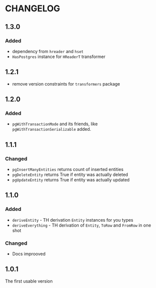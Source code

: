 # CHANGELOG

## 1.3.0
### Added
* dependency from `hreader` and `hset`
* `HasPostgres` instance for `HReaderT` transformer

## 1.2.1

* remove version constraints for `transformers` package

## 1.2.0

### Added
* `pgWithTransactionMode` and its friends, like
  `pgWithTransactionSerializable` added.

## 1.1.1

### Changed
* `pgInsertManyEntities` returns count of inserted entities
* `pgDeleteEntity` returns True if entity was actually deleted
* `pgUpdateEntity` returns True if entity was actually updated

## 1.1.0

### Added
* `deriveEntity` - TH derivation `Entity` instances for you types
* `deriveEverything` - TH derivation of `Entity`, `ToRow` and `FromRow` in one shot

### Changed
* Docs improoved

## 1.0.1
The first usable version

